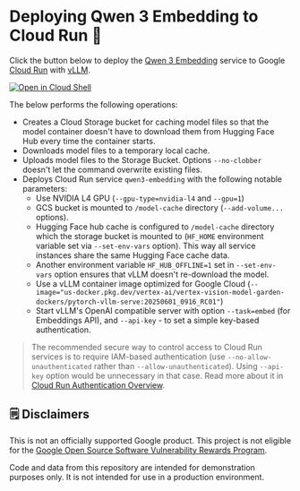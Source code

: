 # Deploying Qwen 3 Embedding to Cloud Run 🚀

Click the button below to deploy the [Qwen 3 Embedding](https://qwenlm.github.io/blog/qwen3-embedding/) service to Google [Cloud Run](https://console.cloud.google.com/run?utm_campaign=CDR_0xc245fc42_default_b423604648&utm_medium=external&utm_source=social) with [vLLM](https://docs.vllm.ai/).

[![Open in Cloud Shell](https://gstatic.com/cloudssh/images/open-btn.svg)](https://shell.cloud.google.com/cloudshell/?terminal=true&show=terminal&cloudshell_git_repo=https://github.com/vladkol/qwen-3-enbedding-cloud-run&cloudshell_tutorial=tutorial.md&utm_campaign=CDR_0xc245fc42_default_b423604648&utm_medium=external&utm_source=social)

The below performs the following operations:

* Creates a Cloud Storage bucket for caching model files
so that the model container doesn't have to download them
from Hugging Face Hub every time the container starts.
* Downloads model files to a temporary local cache.
* Uploads model files to the Storage Bucket. Options `--no-clobber` doesn't let the command overwrite existing files.
* Deploys Cloud Run service `qwen3-embedding` with the following notable parameters:
    * Use NVIDIA L4 GPU (`--gpu-type=nvidia-l4` and `--gpu=1`)
    * GCS bucket is mounted to `/model-cache` directory (`--add-volume...` options).
    * Hugging Face hub cache is configured to `/model-cache` directory which the storage bucket is mounted to
    (`HF_HOME` environment variable set via `--set-env-vars` option).
    This way all service instances share the same Hugging Face cache data.
    * Another environment variable `HF_HUB_OFFLINE=1` set in `--set-env-vars` option ensures that
    vLLM doesn't re-download the model.
    * Use a vLLM container image optimized for Google Cloud (`--image="us-docker.pkg.dev/vertex-ai/vertex-vision-model-garden-dockers/pytorch-vllm-serve:20250601_0916_RC01"`)
    * Start vLLM's OpenAI compatible server with option `--task=embed` (for Embeddings API), and `--api-key` - to set a simple key-based authentication.

> The recommended secure way to control access to Cloud Run services is to require IAM-based authentication
(use `--no-allow-unauthenticated` rather than `--allow-unauthenticated`). Using `--api-key` option would be unnecessary in that case.
Read more about it in [Cloud Run Authentication Overview](https://cloud.google.com/run/docs/authenticating/overview).

## 🗒️ Disclaimers

This is not an officially supported Google product. This project is not eligible for the [Google Open Source Software Vulnerability Rewards Program](https://bughunters.google.com/open-source-security).

Code and data from this repository are intended for demonstration purposes only. It is not intended for use in a production environment.
